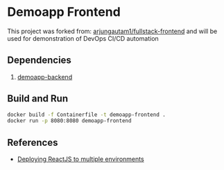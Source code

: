 # Demoapp Frontend
This project was forked from: [arjungautam1/fullstack-frontend](https://github.com/arjungautam1/fullstack-frontend) and will be used for demonstration of DevOps CI/CD automation

## Dependencies
1. [demoapp-backend](https://github.com/paul-gilber/demoapp-backend)

## Build and Run
```sh
docker build -f Containerfile -t demoapp-frontend .
docker run -p 8080:8080 demoapp-frontend
```

## References
- [Deploying ReactJS to multiple environments](https://adjoe.io/engineer-blog/react-applications-build-once-deploy-anywhere-in-react/)
